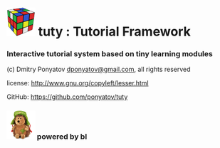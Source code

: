 # ![logo](https://github.com/ponyatov/icons/raw/master/Rubik_64x64.png) tuty : Tutorial Framework
### Interactive tutorial system based on tiny learning modules

(c) Dmitry Ponyatov <dponyatov@gmail.com>, all rights reserved

license: http://www.gnu.org/copyleft/lesser.html

GitHub: https://github.com/ponyatov/tuty

### ![logo](https://github.com/ponyatov/icons/raw/master/logo64x64.png) powered by bI
